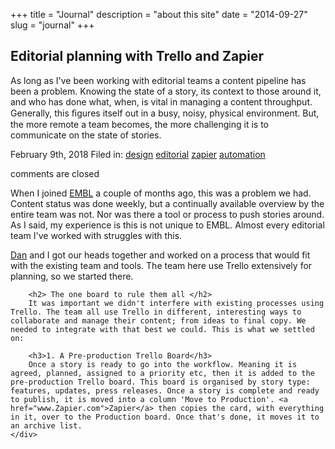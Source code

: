+++
title = "Journal"
description = "about this site"
date = "2014-09-27"
slug = "journal"
+++

## Editorial planning with Trello and Zapier

As long as I've been working with editorial teams a content pipeline has been a problem. Knowing the state of a story, its context to those around it, and who has done what, when, is vital in managing a content throughput. Generally, this ﬁgures itself out in a busy, noisy, physical environment. But, the more remote a team becomes, the more challenging it is to communicate on the state of stories.

<div class="row">
	<div class="col-md-2 aside">
		<date>February 9th, 2018 </date>
		Filed in: <a href="#">design</a> <a href="#">editorial</a>  <a href="#">zapier</a>   <a href="#">automation</a> 
		<p>comments are closed</p>
	</div>
	<div class="col-md-10">
		<p>When I joined <a href="www.embl.org">EMBL</a>  a couple of months ago, this was a problem we had. Content status was done weekly, but a continually available overview by the entire team was not. Nor was there a tool or process to push stories around. As I said, my experience is this is not unique to EMBL. Almost every editorial team I've worked with struggles with this.</p>
		<p><a href="https://twitter.com/thenoyes">Dan</a> and I got our heads together and worked on a process that would fit with the existing team and tools. The team here use Trello extensively for planning, so we started there.</p>
		
		<h2> The one board to rule them all </h2>
		It was important we didn't interfere with existing processes using Trello. The team all use Trello in different, interesting ways to collaborate and manage their content; from ideas to final copy. We needed to integrate with that best we could. This is what we settled on:
		
		<h3>1. A Pre-production Trello Board</h3>
		Once a story is ready to go into the workflow. Meaning it is agreed, planned, assigned to a priority etc, then it is added to the pre-production Trello board. This board is organised by story type: features, updates, press releases. Once a story is complete and ready to publish, it is moved into a column 'Move to Production'. <a href="www.Zapier.com">Zapier</a> then copies the card, with everything in it, over to the Production board. Once that's done, it moves it to an archive list.
	</div>
</div>